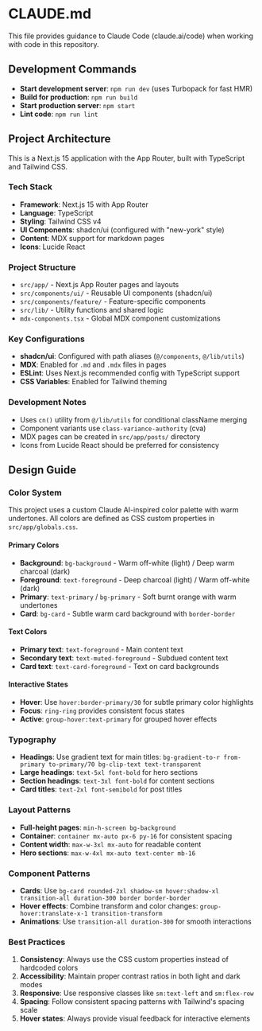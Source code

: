 # CLAUDE.md

This file provides guidance to Claude Code (claude.ai/code) when working with code in this repository.

## Development Commands

- **Start development server**: `npm run dev` (uses Turbopack for fast HMR)
- **Build for production**: `npm run build`
- **Start production server**: `npm start`
- **Lint code**: `npm run lint`

## Project Architecture

This is a Next.js 15 application with the App Router, built with TypeScript and Tailwind CSS.

### Tech Stack
- **Framework**: Next.js 15 with App Router
- **Language**: TypeScript
- **Styling**: Tailwind CSS v4
- **UI Components**: shadcn/ui (configured with "new-york" style)
- **Content**: MDX support for markdown pages
- **Icons**: Lucide React

### Project Structure
- `src/app/` - Next.js App Router pages and layouts
- `src/components/ui/` - Reusable UI components (shadcn/ui)
- `src/components/feature/` - Feature-specific components
- `src/lib/` - Utility functions and shared logic
- `mdx-components.tsx` - Global MDX component customizations

### Key Configurations
- **shadcn/ui**: Configured with path aliases (`@/components`, `@/lib/utils`)
- **MDX**: Enabled for `.md` and `.mdx` files in pages
- **ESLint**: Uses Next.js recommended config with TypeScript support
- **CSS Variables**: Enabled for Tailwind theming

### Development Notes
- Uses `cn()` utility from `@/lib/utils` for conditional className merging
- Component variants use `class-variance-authority` (cva)
- MDX pages can be created in `src/app/posts/` directory
- Icons from Lucide React should be preferred for consistency

## Design Guide

### Color System
This project uses a custom Claude AI-inspired color palette with warm undertones. All colors are defined as CSS custom properties in `src/app/globals.css`.

#### Primary Colors
- **Background**: `bg-background` - Warm off-white (light) / Deep warm charcoal (dark)
- **Foreground**: `text-foreground` - Deep charcoal (light) / Warm off-white (dark)
- **Primary**: `text-primary` / `bg-primary` - Soft burnt orange with warm undertones
- **Card**: `bg-card` - Subtle warm card background with `border-border`

#### Text Colors
- **Primary text**: `text-foreground` - Main content text
- **Secondary text**: `text-muted-foreground` - Subdued content text
- **Card text**: `text-card-foreground` - Text on card backgrounds

#### Interactive States
- **Hover**: Use `hover:border-primary/30` for subtle primary color highlights
- **Focus**: `ring-ring` provides consistent focus states
- **Active**: `group-hover:text-primary` for grouped hover effects

### Typography
- **Headings**: Use gradient text for main titles: `bg-gradient-to-r from-primary to-primary/70 bg-clip-text text-transparent`
- **Large headings**: `text-5xl font-bold` for hero sections
- **Section headings**: `text-3xl font-bold` for content sections
- **Card titles**: `text-2xl font-semibold` for post titles

### Layout Patterns
- **Full-height pages**: `min-h-screen bg-background`
- **Container**: `container mx-auto px-6 py-16` for consistent spacing
- **Content width**: `max-w-3xl mx-auto` for readable content
- **Hero sections**: `max-w-4xl mx-auto text-center mb-16`

### Component Patterns
- **Cards**: Use `bg-card rounded-2xl shadow-sm hover:shadow-xl transition-all duration-300 border border-border`
- **Hover effects**: Combine transform and color changes: `group-hover:translate-x-1 transition-transform`
- **Animations**: Use `transition-all duration-300` for smooth interactions

### Best Practices
1. **Consistency**: Always use the CSS custom properties instead of hardcoded colors
2. **Accessibility**: Maintain proper contrast ratios in both light and dark modes
3. **Responsive**: Use responsive classes like `sm:text-left` and `sm:flex-row`
4. **Spacing**: Follow consistent spacing patterns with Tailwind's spacing scale
5. **Hover states**: Always provide visual feedback for interactive elements